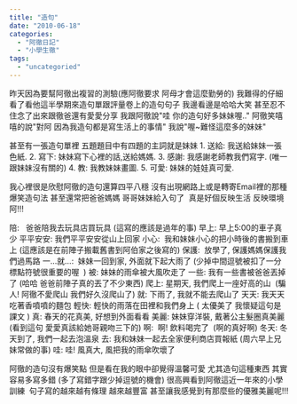 ```yaml
---
title: "造句"
date: "2010-06-18"
categories: 
  - "阿徹日記"
  - "小學生徹"
tags: 
  - "uncategoried"
---
```


昨天因為要幫阿徹出複習的測驗(應阿徹要求 阿母才會這麼勤勞的) 我難得的仔細看了看他這半學期來造句單跟評量卷上的造句句子 我邊看邊是哈哈大笑 甚至忍不住念了出來跟徹爸還有愛愛分享 我跟阿徹說"哇 你的造句好多妹妹喔.." 阿徹笑嘻嘻的說"對阿 因為我造句都是寫生活上的事情" 我說"喔~難怪這麼多的妹妹"

甚至有一張造句單裡 五題題目中有四題的主詞就是妹妹 1. 送給: 我送給妹妹一張色紙. 2. 寫下: 妹妹寫下心裡的話,送給媽媽. 3. 感謝: 我感謝老師教我們寫字. (唯一跟妹妹沒有關的) 4. 教: 我教妹妹畫圖. 5. 可愛: 妹妹的娃娃真可愛.

我心裡很是欣慰阿徹的造句還算四平八穩 沒有出現網路上或是轉寄Email裡的那種爆笑造句法 甚至還常把爸爸媽媽 哥哥妹妹給入句了  真是好個反映生活 反映環境阿!!!

陪:   爸爸陪我去玩具店買玩具 (這寫的應該是過年的事) 早上: 早上5:00的車子真少 平平安安: 我們平平安安從山上回家 小心:  我和妹妹小心的把小時後的書搬到車上 (這應該是在前陣子搬載舊書到阿伯家之後寫的) 保護:  放學了, 保護媽媽保護我們過馬路 一...就...:  妹妹一回到家, 外面就下起大雨了 (少掉中間逗號被扣了一分 標點符號很重要的喔  ) 被: 妹妹的雨傘被大風吹走了 一些: 我有一些書被爸爸丟掉了 (哈哈 爸爸前陣子真的丟了不少東西) 爬上: 星期天, 我們爬上一座好高的山  (騙人! 阿徹不愛爬山 我們好久沒爬山了) 就: 下雨了, 我就不能去爬山了 天天: 我天天吃著香噴噴的麵包 輕快: 輕快的雨落在田裡和我們身上 ( 太優美了 我懷疑這句是課文 ) 真: 春天的花真美, 好想到外面看看 美麗: 妹妹穿洋裝, 戴著公主髮圈真美麗 (看到這句 愛愛真該給她哥親吻三下的) 啊:  啊! 飲料喝完了  (啊的真好啊) 冬天: 冬天到了, 我們一起去泡溫泉 去: 我和妹妹一起去全家便利商店買報紙 (周六早上兄妹常做的事) 哇: 哇! 風真大, 風把我的雨傘吹壞了

阿徹的造句沒有爆笑點 但是看在我的眼中卻覺得溫馨可愛 尤其造句這種東西 其實容易多寫多錯 (多了寫錯字跟少掉逗號的機會) 很高興看到阿徹這近一年來的小學訓練  句子寫的越來越有條理 越來越豐富 甚至讓我感覺到有那麼些的優雅美麗呢!!!
